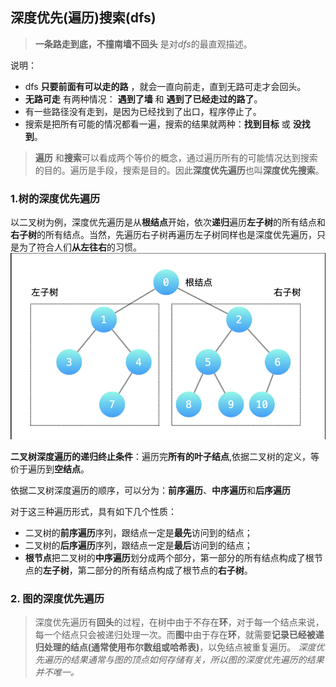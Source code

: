 ## 深度优先(遍历)搜索(dfs)
> __一条路走到底，不撞南墙不回头__ 是对$dfs$的最直观描述。

说明：
- dfs __只要前面有可以走的路__ ，就会一直向前走，直到无路可走才会回头。
- __无路可走__ 有两种情况： __遇到了墙__ 和 __遇到了已经走过的路了__。
- 有一些路径没有走到，是因为已经找到了出口，程序停止了。
- 搜索是把所有可能的情况都看一遍，搜索的结果就两种：__找到目标__ 或 __没找到__。
> **遍历** 和**搜索**可以看成两个等价的概念，通过遍历所有的可能情况达到搜索的目的。遍历是手段，搜索是目的。因此**深度优先遍历**也叫**深度优先搜索**。

### 1.树的深度优先遍历

以二叉树为例，深度优先遍历是从**根结点**开始，依次**递归**遍历**左子树**的所有结点和**右子树**的所有结点。当然，先遍历右子树再遍历左子树同样也是深度优先遍历，只是为了符合人们**从左往右**的习惯。
<img src="./imags/dfs_1.png">

**二叉树深度遍历的递归终止条件**：遍历完**所有的叶子结点**,依据二叉树的定义，等价于遍历到**空结点**。

依据二叉树深度遍历的顺序，可以分为：**前序遍历**、**中序遍历**和**后序遍历**

对于这三种遍历形式，具有如下几个性质：
- 二叉树的**前序遍历**序列，跟结点一定是**最先**访问到的结点；
- 二叉树的**后序遍历**序列，跟结点一定是**最后**访问到的结点；
- **根节点**把二叉树的**中序遍历**划分成两个部分，第一部分的所有结点构成了根节点的**左子树**，第二部分的所有结点构成了根节点的**右子树**。

### 2. 图的深度优先遍历
> 深度优先遍历有**回头**的过程，在树中由于不存在**环**，对于每一个结点来说，每一个结点只会被递归处理一次。而**图**中由于存在**环**，就需要**记录已经被递归处理的结点(通常使用布尔数组或哈希表)**，以免结点被重复遍历。
> *深度优先遍历的结果通常与图的顶点如何存储有关，所以图的深度优先遍历的结果并不唯一。*